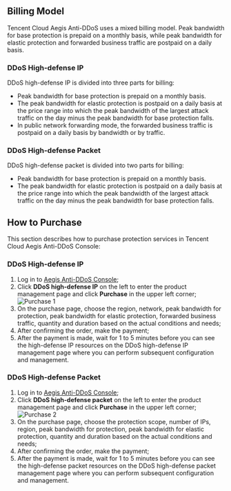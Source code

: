 ## **Billing Model**
Tencent Cloud Aegis Anti-DDoS uses a mixed billing model. Peak bandwidth for base protection is prepaid on a monthly basis, while peak bandwidth for elastic protection and forwarded business traffic are postpaid on a daily basis.
### **DDoS High-defense IP**
DDoS high-defense IP is divided into three parts for billing:
- Peak bandwidth for base protection is prepaid on a monthly basis.
- The peak bandwidth for elastic protection is postpaid on a daily basis at the price range into which the peak bandwidth of the largest attack traffic on the day minus the peak bandwidth for base protection falls.
- In public network forwarding mode, the forwarded business traffic is postpaid on a daily basis by bandwidth or by traffic.

### **DDoS High-defense Packet**
DDoS high-defense packet is divided into two parts for billing:
- Peak bandwidth for base protection is prepaid on a monthly basis.
- The peak bandwidth for elastic protection is postpaid on a daily basis at the price range into which the peak bandwidth of the largest attack traffic on the day minus the peak bandwidth for base protection falls.

## **How to Purchase**
This section describes how to purchase protection services in Tencent Cloud Aegis Anti-DDoS Console:
### **DDoS High-defense IP**
1. Log in to [Aegis Anti-DDoS Console](https://console.cloud.tencent.com/gamesec);
2. Click **DDoS high-defense IP** on the left to enter the product management page and click **Purchase** in the upper left corner;
 ![Purchase 1](https://main.qcloudimg.com/raw/56c8f485b122125763a81788037401eb.png)
3. On the purchase page, choose the region, network, peak bandwidth for protection, peak bandwidth for elastic protection, forwarded business traffic, quantity and duration based on the actual conditions and needs;
4. After confirming the order, make the payment;
5. After the payment is made, wait for 1 to 5 minutes before you can see the high-defense IP resources on the DDoS high-defense IP management page where you can perform subsequent configuration and management.

### **DDoS High-defense Packet**
1. Log in to [Aegis Anti-DDoS Console](https://console.cloud.tencent.com/gamesec);
2. Click **DDoS high-defense packet** on the left to enter the product management page and click **Purchase** in the upper left corner;
 ![Purchase 2](https://main.qcloudimg.com/raw/5136fce2fe98849781d4089224434fb7.png)
3. On the purchase page, choose the protection scope, number of IPs, region, peak bandwidth for protection, peak bandwidth for elastic protection, quantity and duration based on the actual conditions and needs;
4. After confirming the order, make the payment;
5. After the payment is made, wait for 1 to 5 minutes before you can see the high-defense packet resources on the DDoS high-defense packet management page where you can perform subsequent configuration and management.

